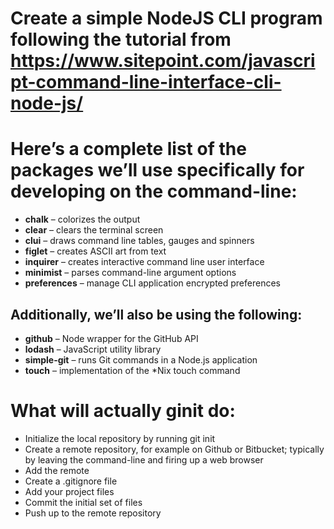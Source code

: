 # Create a simple NodeJS CLI program following the tutorial from https://www.sitepoint.com/javascript-command-line-interface-cli-node-js/

# Here’s a complete list of the packages we’ll use specifically for developing on the command-line:

- **chalk** – colorizes the output
- **clear** – clears the terminal screen
- **clui** – draws command line tables, gauges and spinners
- **figlet** – creates ASCII art from text
- **inquirer** – creates interactive command line user interface
- **minimist** – parses command-line argument options
- **preferences** – manage CLI application encrypted preferences

## Additionally, we’ll also be using the following:

- **github** – Node wrapper for the GitHub API
- **lodash** – JavaScript utility library
- **simple-git** – runs Git commands in a Node.js application
- **touch** – implementation of the *Nix touch command

# What will actually **ginit** do:

- Initialize the local repository by running git init
- Create a remote repository, for example on Github or Bitbucket; typically by leaving the command-line and firing up a web browser
- Add the remote
- Create a .gitignore file
- Add your project files
- Commit the initial set of files
- Push up to the remote repository